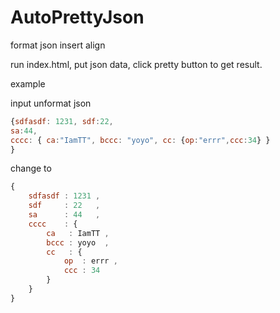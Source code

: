 # AutoPrettyJson
format json insert align

run index.html, put json data, click pretty button to get result.

example

input unformat json
```javascript
{sdfasdf: 1231, sdf:22,
sa:44,
cccc: { ca:"IamTT", bccc: "yoyo", cc: {op:"errr",ccc:34} }
}
```
change to
```javascript
{
	sdfasdf : 1231 ,
	sdf     : 22   ,
	sa      : 44   ,
	cccc    : {
		ca   : IamTT ,
		bccc : yoyo  ,
		cc   : {
			op  : errr ,
			ccc : 34  
		}
	}
}
```